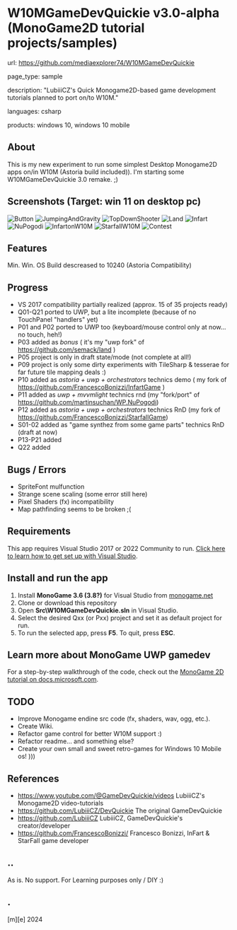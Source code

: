 # W10MGameDevQuickie v3.0-alpha (MonoGame2D tutorial projects/samples)

url: https://github.com/mediaexplorer74/W10MGameDevQuickie

page_type: sample

description: "LubiiiCZ's Quick Monogame2D-based game development tutorials planned to 
port on/to W10M."

languages: csharp

products: windows 10, windows 10 mobile

## About 
This is my new experiment to run some simplest Desktop Monogame2D apps on/in W10M (Astoria build included)). I'm starting some W10MGameDevQuickie 3.0 remake. ;)

## Screenshots (Target: win 11 on desktop pc)
![Button](Images/Q01.png)
![JumpingAndGravity](Images/Q21.png)
![TopDownShooter](Images/P02.png)
![Land](Images/P03.png)
![Infart](Images/P10.png)
![NuPogodi](Images/P11.png)
![InfartonW10M](Images/W10M.png)
![StarfallW10M](Images/P12.png)
![Contest](Images/S02.png)


## Features
Min. Win. OS Build descreased to 10240 (Astoria Compatibility)

## Progress
- VS 2017 compatibility partially realized (approx. 15 of 35 projects ready)
- Q01-Q21 ported to UWP, but a lite incomplete (because of no TouchPanel "handlers" yet)
- P01 and P02 ported to UWP too (keyboard/mouse control only at now... no touch, heh!)
- P03 added as *bonus* ( it's my "uwp fork" of https://github.com/semack/land )
- P05 project is only in draft state/mode (not complete at all!)
- P09 project is only some dirty experiments with TileSharp & tesserae for far future tile mapping deals :)
- P10 added as *astoria + uwp + orchestrators* technics demo ( my fork of https://github.com/FrancescoBonizzi/InfartGame )
- P11 added as *uwp + mvvmlight* technics rnd (my "fork/port" of https://github.com/martinsuchan/WP.NuPogodi)
- P12 added as *astoria + uwp + orchestrators* technics RnD (my fork of https://github.com/FrancescoBonizzi/StarfallGame)
- S01-02 added as "game synthez from some game parts" technics RnD (draft at now)
- P13-P21 added
- Q22 added

## Bugs / Errors
- SpriteFont mulfunction 
- Strange scene scaling (some error still here)
- Pixel Shaders (fx) incompatibility
- Map pathfinding seems to be broken ;(

## Requirements
This app requires Visual Studio 2017 or 2022 Community to run. [Click here to learn how to get set up with Visual Studio](https://docs.microsoft.com/windows/uwp/get-started/get-set-up).

## Install and run the app
1. Install **MonoGame 3.6 (3.8?)** for Visual Studio from [monogame.net](http://www.monogame.net/)
2. Clone or download this repository
3. Open **Src\W10MGameDevQuickie.sln** in Visual Studio.
4. Select the desired Qxx (or Pxx) project and set it as default project for run. 
5. To run the selected app, press **F5**. To quit, press **ESC**.

## Learn more about MonoGame UWP gamedev
For a step-by-step walkthrough of the code, check out the [MonoGame 2D tutorial on docs.microsoft.com](https://web.archive.org/web/20170907085024/https://docs.microsoft.com/en-us/windows/uwp/get-started/get-started-tutorial-game-mg2d).

## TODO
- Improve Monogame endine src code (fx, shaders, wav, ogg, etc.).
- Create Wiki.
- Refactor game control for better W10M support :)
- Refactor readme... and something else? 
- Create your own small and sweet retro-games for Windows 10 Mobile os! )))

## References
- https://www.youtube.com/@GameDevQuickie/videos LubiiiCZ's Monogame2D video-tutorials
- https://github.com/LubiiiCZ/DevQuickie The original GameDevQuickie
- https://github.com/LubiiiCZ LubiiiCZ, GameDevQuickie's creator/developer
- https://github.com/FrancescoBonizzi/ Francesco Bonizzi, InFart & StarFall game developer


## ..
As is. No support. For Learning purposes only / DIY :)

## .
[m][e] 2024
